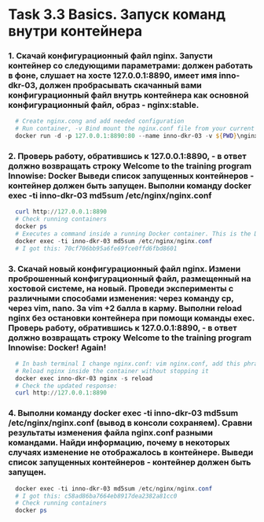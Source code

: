 # Task 3.3 Basics. Запуск команд внутри контейнера
### 1. Скачай конфигурационный файл nginx. Запусти контейнер со следующими параметрами: должен работать в фоне, слушает на хосте 127.0.0.1:8890, имеет имя inno-dkr-03, должен пробрасывать скачанный вами конфигурационный файл внутрь контейнера как основной конфигурационный файл, образ - nginx:stable.
```powershell
  # Create nginx.cong and add needed configuration
  # Run container, -v Bind mount the nginx.conf file from your current directory into the container’s /etc/nginx/nginx.conf, where ro: (read-only).
  docker run -d -p 127.0.0.1:8890:80 --name inno-dkr-03 -v ${PWD}\nginx.conf:/etc/nginx/nginx.conf:ro nginx:stable
```
### 2. Проверь работу, обратившись к 127.0.0.1:8890, - в ответ должно возвращать строку Welcome to the training program Innowise: Docker Выведи список запущенных контейнеров - контейнер должен быть запущен. Выполни команду docker exec -ti inno-dkr-03 md5sum /etc/nginx/nginx.conf
```powershell
  curl http://127.0.0.1:8890
  # Check running containers
  docker ps
  # Executes a command inside a running Docker container. This is the Docker command used to run a new command in a running container. -t (or --tty): Allocates a pseudo-TTY (terminal) for the container. This is necessary if you want to see formatted output, like when running interactive shell commands. -i (or --interactive): Keeps STDIN open even if not attached. This allows you to provide input to the command running inside the container 
  docker exec -ti inno-dkr-03 md5sum /etc/nginx/nginx.conf 
  # I got this: 70cf706bb95a6fe69fce0ffd6fbd8601
```
### 3. Скачай новый конфигурационный файл nginx. Измени проброшенный конфигурационный файл, размещенный на хостовой системе, на новый. Проведи эксперименты с различными способами изменения: через команду cp, через vim, nano. За vim +2 балла в карму. Выполни reload nginx без остановки контейнера при помощи команды exec. Проверь работу, обратившись к 127.0.0.1:8890, - в ответ должно возвращать строку Welcome to the training program Innowise: Docker! Again!
```powershell
  # In bash terminal I change nginx.conf: vim nginx.conf, add this phrase Docker! Again!
  # Reload nginx inside the container without stopping it
  docker exec inno-dkr-03 nginx -s reload
  # Check the updated response:
  curl http://127.0.0.1:8890
```
### 4. Выполни команду docker exec -ti inno-dkr-03 md5sum /etc/nginx/nginx.conf (вывод в консоли сохраняем). Сравни результаты изменения файла nginx.conf разными командами. Найди информацию, почему в некоторых случаях изменение не отображалось в контейнере. Выведи список запущенных контейнеров - контейнер должен быть запущен.
```powershell
  docker exec -ti inno-dkr-03 md5sum /etc/nginx/nginx.conf 
  # I got this: c58ad86ba7664eb8917dea2382a81cc0
  # Check running containers
  docker ps
```